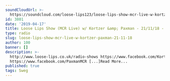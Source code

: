 ```yaml
---
soundCloudUrl: >-
  https://soundcloud.com/loose-lips123/loose-lips-show-mcr-live-w-kortzer-paxman-211118
id: 3801
date: '2019-04-17'
title: Loose Lips Show (MCR Live) w/ Kortzer &amp; Paxman - 21/11/18 - Loose Lips
type: radio
slug: loose-lips-show-mcr-live-w-kortzer-paxman-21-11-18
author: 100
banner: []
description: >-
  http://www.loose-lips.co.uk/radio-shows https://www.facebook.com/Kortzer
  https://www.facebook.com/PaxmanMCR [...]Read More...
published: true
tags: Sweg
---
```

